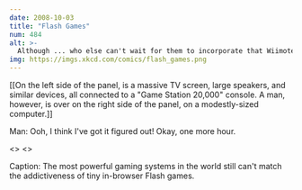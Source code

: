 ```yaml
---
date: 2008-10-03
title: "Flash Games"
num: 484
alt: >-
  Although ... who else can't wait for them to incorporate that Wiimote head-tracking stuff into games?  Man, the future's gonna be *awesome*.
img: https://imgs.xkcd.com/comics/flash_games.png
---
```

[[On the left side of the panel, is a massive TV screen, large speakers, and similar devices, all connected to a "Game Station 20,000" console. A man, however, is over on the right side of the panel, on a modestly-sized computer.]]

Man: Ooh, I think I've got it figured out! Okay, one more hour.

<<Beep>> <<Plunk>>

Caption: The most powerful gaming systems in the world still can't match the addictiveness of tiny in-browser Flash games.

